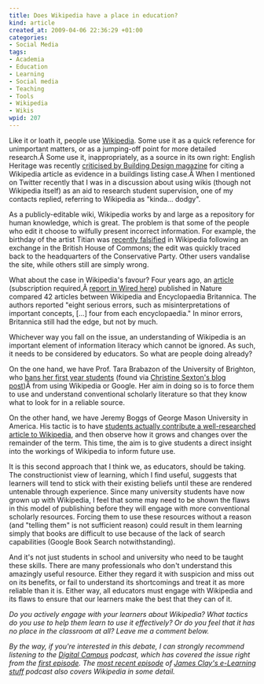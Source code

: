 ```yaml
--- 
title: Does Wikipedia have a place in education?
kind: article
created_at: 2009-04-06 22:36:29 +01:00
categories: 
- Social Media
tags: 
- Academia
- Education
- Learning
- Social media
- Teaching
- Tools
- Wikipedia
- Wikis
wpid: 207
---
```

Like it or loath it, people use <a href="http://www.wikipedia.org/">Wikipedia</a>. Some use it as a quick reference for unimportant matters, or as a jumping-off point for more detailed research.Â Some use it, inappropriately, as a source in its own right: English Heritage was recently <a href="http://www.bdonline.co.uk/story.asp?sectioncode=426&amp;storycode=3136686&amp;c=1">criticised by Building Design magazine</a> for citing a Wikipedia article as evidence in a buildings listing case.Â When I mentioned on Twitter recently that I was in a discussion about using wikis (though not Wikipedia itself) as an aid to research student supervision, one of my contacts replied, referring to Wikipedia as "kinda... dodgy". <!--more-->

As a publicly-editable wiki, Wikipedia works by and large as a repository for human knowledge, which is great. The problem is that some of the people who edit it choose to wilfully present incorrect information. For example, the birthday of the artist Titian was <a href="http://news.bbc.co.uk/1/hi/uk_politics/7884121.stm">recently falsified</a> in Wikipedia following an exchange in the British House of Commons; the edit was quickly traced back to the headquarters of the Conservative Party. Other users vandalise the site, while others still are simply wrong.

What about the case in Wikipedia's favour? Four years ago, an <a href="http://www.nature.com/nature/journal/v438/n7070/full/438900a.html">article</a> (subscription required,Â <a href="http://www.wired.com/culture/lifestyle/news/2005/12/69844">report in Wired here</a>) published in Nature compared 42 articles between Wikipedia and Encyclopaedia Britannica. The authors reported "eight serious errors, such as misinterpretations of important concepts, [...] four from each encyclopaedia." In minor errors, Britannica still had the edge, but not by much.

Whichever way you fall on the issue, an understanding of Wikipedia is an important element of information literacy which cannot be ignored. As such, it needs to be considered by educators. So what are people doing already?

On the one hand, we have Prof. Tara Brabazon of the University of Brighton, who <a href="http://www.theargus.co.uk/news/1961862.lecturer_bans_students_from_using_google_and_wikipedia/">bans her first year students</a> (found via <a href="http://cicsdir.blogspot.com/2009/03/google-and-future-of-thinking.html">Christine Sexton's blog post</a>)Â from using Wikipedia or Google. Her aim in doing so is to force them to use and understand conventional scholarly literature so that they know what to look for in a reliable source.

On the other hand, we have Jeremy Boggs of George Mason University in America. His tactic is to have <a href="http://clioweb.org/2009/04/05/assigning-wikipedia-in-a-us-history-survey/">students actually contribute a well-researched article to Wikipedia</a>, and then observe how it grows and changes over the remainder of the term. This time, the aim is to give students a direct insight into the workings of Wikipedia to inform future use.

It is this second approach that I think we, as educators, should be taking. The constructionist view of learning, which I find useful, suggests that learners will tend to stick with their existing beliefs until these are rendered untenable through experience. Since many university students have now grown up with Wikipedia, I feel that some may need to be shown the flaws in this model of publishing before they will engage with more conventional scholarly resources. Forcing them to use these resources without a reason (and "telling them" is not sufficient reason) could result in them learning simply that books are difficult to use because of the lack of search capabilities (Google Book Search notwithstanding).

And it's not just students in school and university who need to be taught these skills. There are many professionals who don't understand this amazingly useful resource. Either they regard it with suspicion and miss out on its benefits, or fail to understand its shortcomings and treat it as more reliable than it is. Either way, all educators must engage with Wikipedia and its flaws to ensure that our learners make the best that they can of it.

<em>Do you actively engage with your learners about Wikipedia? What tactics do you use to help them learn to use it effectively? Or do you feel that it has no place in the classroom at all? Leave me a comment below.</em>

<em>By the way, if you're interested in this debate, I can strongly recommend listening to the <a href="http://digitalcampus.tv/">Digital Campus</a> podcast, which has covered the issue right from the <a href="http://digitalcampus.tv/2007/03/06/episode-01-wikipedia-friend-or-foe/">first episode</a>. The <a href="http://elearningstuff.wordpress.com/2009/03/29/e-learning-stuff-podcast-019-w-w-w-w-wikipedia/">most recent episode</a> of <a href="http://elearningstuff.wordpress.com/">James Clay's e-Learning stuff</a> podcast also covers Wikipedia in some detail.</em>
